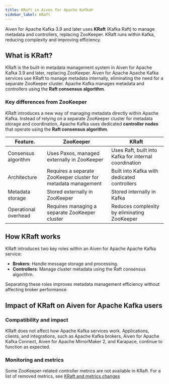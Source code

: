 ```yaml
---
title: KRaft in Aiven for Apache Kafka®
sidebar_label: KRaft
---
```


Aiven for Apache Kafka 3.9 and later uses **KRaft** (Kafka Raft) to manage metadata and controllers, replacing ZooKeeper.
KRaft runs within Kafka, reducing complexity and improving efficiency.

## What is KRaft?

KRaft is the built-in metadata management system in Aiven for Apache Kafka 3.9 and later,
replacing ZooKeeper. Aiven for Apache Apache Kafka services use KRaft to manage metadata
internally, eliminating the need for a separate ZooKeeper cluster. Apache Kafka manages
metadata and controllers using the **Raft consensus algorithm**.

### Key differences from ZooKeeper

KRaft introduces a new way of managing metadata directly within Apache Kafka. Instead
of relying on a separate ZooKeeper cluster for metadata storage and coordination,
Apache Kafka uses dedicated **controller nodes** that operate using
the **Raft consensus algorithm**.


| Feature.        |  ZooKeeper                                                                 | KRaft                                                                     |
|------------------------|------------------------------------------------------------------------------|--------------------------------------------------------------------------------|
| Consensus algorithm | Uses Paxos, managed externally in ZooKeeper                                  | Uses Raft, built into Kafka for internal coordination                         |
| Architecture       | Requires a separate ZooKeeper cluster for metadata management                 | Built into Kafka with dedicated controllers                                    |
| Metadata storage   | Stored externally in ZooKeeper                                               | Stored internally in Kafka                                                    |
| Operational overhead | Requires managing a separate ZooKeeper cluster                              | Reduces complexity by eliminating ZooKeeper



## How KRaft works

KRaft introduces two key roles within an Aiven for Apache Apache Kafka service:

- **Brokers**: Handle message storage and processing.
- **Controllers**: Manage cluster metadata using the Raft consensus algorithm.

Separating these roles improves metadata management efficiency without affecting broker
performance.

## Impact of KRaft on Aiven for Apache Kafka users

### Compatibility and impact

KRaft does not affect how Apache Kafka services work. Applications, clients, and
integrations, such as Apache Kafka brokers, Aiven for Apache Kafka Connect,
Aiven for Apache MirrorMaker 2, and Karapace, continue to function as expected.

### Monitoring and metrics

Some ZooKeeper-related controller metrics are not available in KRaft. For a list of
removed metrics, see [KRaft and metrics changes](/docs/products/kafka/reference/kafka-metrics-prometheus#kraft-mode-and-metrics-changes)
